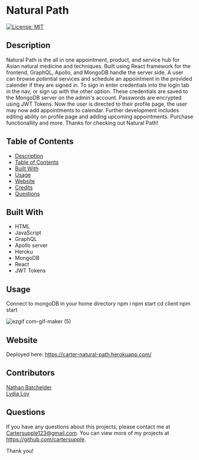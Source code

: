 # Natural Path

[![License: MIT](https://img.shields.io/badge/License-MIT-yellow.svg)](https://opensource.org/licenses/MIT)
 
 

## Description

Natural Path is the all in one appointment, product, and service hub for Asian natural medicine and techniques. Built using React framework for the frontend, GraphQL, Apollo, and MongoDB handle the server side. A user can browse potential services and schedule an appointment in the provided calender if they are signed in. To sign in enter credentials into the login tab in the nav, or sign up with the other option. These credentials are saved to the MongoDB server on the admin's account. Passwords are encrypted using JWT Tokens. Now the user is directed to their profile page, the user may now add appointments to calendar. Further development includes editing ability on profile page and adding upcoming appointments. Purchase functionallity and more. Thanks for checking out Natural Path!


## Table of Contents
  - [Description](#description)
  - [Table of Contents](#table-of-contents)
  - [Built With](#built-with)
  - [Usage](#usage)
  - [Website](#website)
  - [Credits](#credits)
  - [Questions](#questions)



## Built With
  * HTML 
  * JavaScript
  * GraphQL
  * Apollo server
  * Heroku
  * MongoDB
  * React
  * JWT Tokens
 
## Usage 

Connect to mongoDB in your home directory
npm i
npm start
cd client 
npm start

![ezgif com-gif-maker (5)](https://user-images.githubusercontent.com/89411805/156521703-d667b7a7-648c-4584-9bf6-4a06df47e4fc.gif)


## Website
Deployed here: https://carter-natural-path.herokuapp.com/



## Contributors


[Nathan Batchelder](https://github.com/NateBatch)<br/>
 [Lydia Loy](https://github.com/flowingcityloy)<br/>



## Questions
  

If you have any questions about this projects, please contact me at Cartersupple123@gmail.com. You can view more of my projects at https://github.com/cartersupple.



Thank you!
